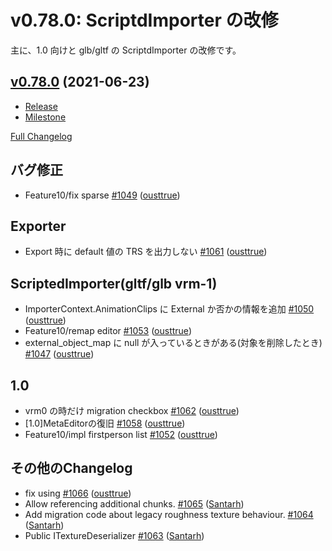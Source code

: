 # v0.78.0: ScriptdImporter の改修

主に、1.0 向けと glb/gltf の ScriptdImporter の改修です。

## [v0.78.0](https://github.com/matonnet/UniVRM/tree/v0.78.0) (2021-06-23)

* [Release](https://github.com/matonnet/UniVRM/releases/tag/v0.78.0)
* [Milestone](https://github.com/matonnet/UniVRM/milestone/40?closed=1)

[Full Changelog](https://github.com/matonnet/UniVRM/compare/v0.77.0...v0.78.0)

## バグ修正
- Feature10/fix sparse [\#1049](https://github.com/matonnet/UniVRM/pull/1049) ([ousttrue](https://github.com/ousttrue))

## Exporter
- Export 時に default 値の TRS を出力しない [\#1061](https://github.com/matonnet/UniVRM/pull/1061) ([ousttrue](https://github.com/ousttrue))

## ScriptedImporter(gltf/glb vrm-1)
- ImporterContext.AnimationClips に External か否かの情報を追加 [\#1050](https://github.com/matonnet/UniVRM/pull/1050) ([ousttrue](https://github.com/ousttrue))
- Feature10/remap editor [\#1053](https://github.com/matonnet/UniVRM/pull/1053) ([ousttrue](https://github.com/ousttrue))
- external\_object\_map に null が入っているときがある\(対象を削除したとき\) [\#1047](https://github.com/matonnet/UniVRM/pull/1047) ([ousttrue](https://github.com/ousttrue))

## 1.0
- vrm0 の時だけ migration checkbox [\#1062](https://github.com/matonnet/UniVRM/pull/1062) ([ousttrue](https://github.com/ousttrue))
- \[1.0\]MetaEditorの復旧 [\#1058](https://github.com/matonnet/UniVRM/pull/1058) ([ousttrue](https://github.com/ousttrue))
- Feature10/impl firstperson list [\#1052](https://github.com/matonnet/UniVRM/pull/1052) ([ousttrue](https://github.com/ousttrue))

## その他のChangelog
- fix using [\#1066](https://github.com/matonnet/UniVRM/pull/1066) ([ousttrue](https://github.com/ousttrue))
- Allow referencing additional chunks. [\#1065](https://github.com/matonnet/UniVRM/pull/1065) ([Santarh](https://github.com/Santarh))
- Add migration code about legacy roughness texture behaviour. [\#1064](https://github.com/matonnet/UniVRM/pull/1064) ([Santarh](https://github.com/Santarh))
- Public ITextureDeserializer [\#1063](https://github.com/matonnet/UniVRM/pull/1063) ([Santarh](https://github.com/Santarh))
